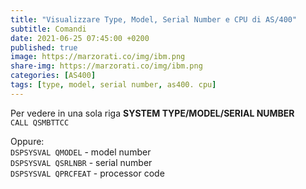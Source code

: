 ```yaml
---
title: "Visualizzare Type, Model, Serial Number e CPU di AS/400"
subtitle: Comandi
date: 2021-06-25 07:45:00 +0200
published: true
image: https://marzorati.co/img/ibm.png
share-img: https://marzorati.co/img/ibm.png
categories: [AS400]
tags: [type, model, serial number, as400. cpu]
---
```

Per vedere in una sola riga **SYSTEM TYPE/MODEL/SERIAL NUMBER**   
<code>CALL QSMBTTCC</code>

Oppure:   
<code>DSPSYSVAL QMODEL</code> - model number   
<code>DSPSYSVAL QSRLNBR</code> - serial number   
<code>DSPSYSVAL QPRCFEAT</code> - processor code   

